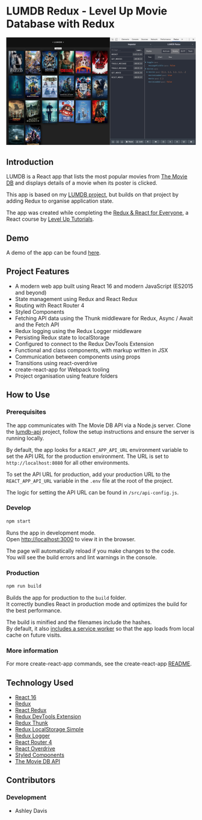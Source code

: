 # LUMDB Redux - Level Up Movie Database with Redux

![LUMDB - List View](./docs/lumdb-redux-list.jpg)

## Introduction

LUMDB is a React app that lists the most popular movies from [The Movie DB](https://www.themoviedb.org/) and displays details of a movie when its poster is clicked.

This app is based on my [LUMDB project](https://github.com/ashdavis/lumdb), but builds on that project by adding Redux to organise application state.

The app was created while completing the [Redux & React for Everyone](https://www.leveluptutorials.com/tutorials/redux-and-react-for-everyone), a React course by [Level Up Tutorials](https://www.leveluptutorials.com).


## Demo

A demo of the app can be found [here](https://lumdb-redux.firebaseapp.com/).


## Project Features

- A modern web app built using React 16 and modern JavaScript (ES2015 and beyond)
- State management using Redux and React Redux
- Routing with React Router 4
- Styled Components
- Fetching API data using the Thunk middleware for Redux, Async / Await and the Fetch API
- Redux logging using the Redux Logger middleware
- Persisting Redux state to localStorage
- Configured to connect to the Redux DevTools Extension
- Functional and class components, with markup written in JSX
- Communication between components using props
- Transitions using react-overdrive
- create-react-app for Webpack tooling
- Project organisation using feature folders


## How to Use

### Prerequisites

The app communicates with The Movie DB API via a Node.js server. Clone the [lumdb-api](https://github.com/ashdavis/lumdb-api) project, follow the setup instructions and ensure the server is running locally.

By default, the app looks for a `REACT_APP_API_URL` environment variable to set the API URL for the production environment. The URL is set to `http://localhost:8080` for all other environments.

To set the API URL for production, add your production URL to the `REACT_APP_API_URL` variable in the `.env` file at the root of the project.

The logic for setting the API URL can be found in `/src/api-config.js`.

### Develop

```sh
npm start
```

Runs the app in development mode.<br>
Open [http://localhost:3000](http://localhost:3000) to view it in the browser.

The page will automatically reload if you make changes to the code.<br>
You will see the build errors and lint warnings in the console.

### Production

```sh
npm run build
```

Builds the app for production to the `build` folder.<br>
It correctly bundles React in production mode and optimizes the build for the best performance.

The build is minified and the filenames include the hashes.<br>
By default, it also [includes a service worker](./docs/create-react-app-readme.md#making-a-progressive-web-app) so that the app loads from local cache on future visits.

### More information

For more create-react-app commands, see the create-react-app [README](./docs/create-react-app-readme.md).


## Technology Used

- [React 16](https://reactjs.org)
- [Redux](https://redux.js.org/)
- [React Redux](https://github.com/reactjs/react-redux)
- [Redux DevTools Extension](https://github.com/zalmoxisus/redux-devtools-extension)
- [Redux Thunk](https://github.com/gaearon/redux-thunk)
- [Redux LocalStorage Simple](https://github.com/kilkelly/redux-localstorage-simple)
- [Redux Logger](https://github.com/evgenyrodionov/redux-logger)
- [React Router 4](https://reacttraining.com/react-router/)
- [React Overdrive](https://github.com/berzniz/react-overdrive)
- [Styled Components](https://www.styled-components.com/)
- [The Movie DB API](https://www.themoviedb.org/documentation/api)


## Contributors

### Development

- Ashley Davis
